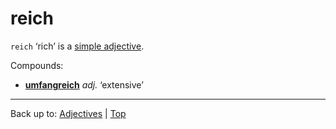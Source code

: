 # reich

`reich` ‘rich’ is a [simple adjective](../../simpleAdjectives.md).

Compounds:
- **[umfangreich](../../u/um/umfangreich.md)** *adj.* ‘extensive’

----

Back up to: [Adjectives](../../index.md) | [Top](../../../index.md)
